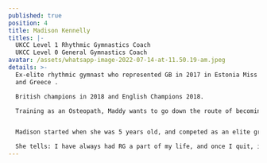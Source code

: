 ```yaml
---
published: true
position: 4
title: Madison Kennelly
titles: |-
  UKCC Level 1 Rhythmic Gymnastics Coach
  UKCC Level 0 General Gymnastics Coach
avatar: /assets/whatsapp-image-2022-07-14-at-11.50.19-am.jpeg
details: >-
  Ex-elite rhythmic gymnast who represented GB in 2017 in Estonia Miss Valentine
  and Greece . 

  British champions in 2018 and English Champions 2018. 

  Training as an Osteopath, Maddy wants to go down the route of becoming an osteopath specialised in professional sports players in gymnastics, and dancing sports. 


  Madison started when she was 5 years old, and competed as an elite group gymnast for 13 years. 

  She tells: I have always had RG a part of my life, and once I quit, it was like something was missing. When I moved to London, I was looking for a job whilst in university and applied to Rhythmic Excellence. Once i started coaching, I knew I never wanted to leave RG again. I love seeing the gymnasts' faces when they have done something well. Coaching has helped me personally, professionally and mentally; the team is so lovely and coaching is always a laugh.
---
```

